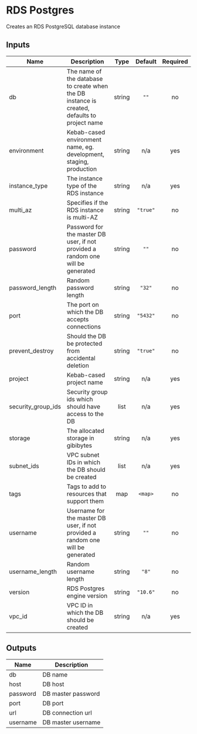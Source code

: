 # RDS Postgres

Creates an RDS PostgreSQL database instance

## Inputs

| Name                 | Description                                                                                  |  Type  | Default  | Required |
| -------------------- | -------------------------------------------------------------------------------------------- | :----: | :------: | :------: |
| db                   | The name of the database to create when the DB instance is created, defaults to project name | string |   `""`   |    no    |
| environment          | Kebab-cased environment name, eg. development, staging, production                           | string |   n/a    |   yes    |
| instance\_type       | The instance type of the RDS instance                                                        | string |   n/a    |   yes    |
| multi\_az            | Specifies if the RDS instance is multi-AZ                                                    | string | `"true"` |    no    |
| password             | Password for the master DB user, if not provided a random one will be generated              | string |   `""`   |    no    |
| password\_length     | Random password length                                                                       | string |  `"32"`  |    no    |
| port                 | The port on which the DB accepts connections                                                 | string | `"5432"` |    no    |
| prevent\_destroy     | Should the DB be protected from accidental deletion                                          | string | `"true"` |    no    |
| project              | Kebab-cased project name                                                                     | string |   n/a    |   yes    |
| security\_group\_ids | Security group ids which should have access to the DB                                        |  list  |   n/a    |   yes    |
| storage              | The allocated storage in gibibytes                                                           | string |   n/a    |   yes    |
| subnet\_ids          | VPC subnet IDs in which the DB should be created                                             |  list  |   n/a    |   yes    |
| tags                 | Tags to add to resources that support them                                                   |  map   | `<map>`  |    no    |
| username             | Username for the master DB user, if not provided a random one will be generated              | string |   `""`   |    no    |
| username\_length     | Random username length                                                                       | string |  `"8"`   |    no    |
| version              | RDS Postgres engine version                                                                  | string | `"10.6"` |    no    |
| vpc\_id              | VPC ID in which the DB should be created                                                     | string |   n/a    |   yes    |

## Outputs

| Name     | Description        |
| -------- | ------------------ |
| db       | DB name            |
| host     | DB host            |
| password | DB master password |
| port     | DB port            |
| url      | DB connection url  |
| username | DB master username |

